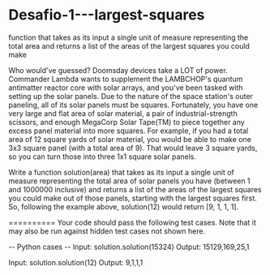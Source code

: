 # Desafio-1---largest-squares
function that takes as its input a single unit of measure representing the total area and returns a list of the areas of the largest squares you could make

Who would've guessed? Doomsday devices take a LOT of power. Commander Lambda wants to supplement the LAMBCHOP's quantum  antimatter reactor core with solar arrays, and you've been tasked with setting up the solar panels.  Due to the nature of the space station's outer paneling, all of its solar panels must be squares. Fortunately, you have one very large and flat area of solar material, a pair of industrial-strength scissors, and enough MegaCorp Solar Tape(TM) to piece together any excess panel material into more squares. For example, if you had a total area of 12 square yards of solar material, you would be able to make one 3x3 square panel (with a total area of 9). That would leave 3 square yards, so you can turn those into three 1x1 square solar panels.

Write a function solution(area) that takes as its input a single unit of measure representing the total area of solar panels  you have (between 1 and 1000000 inclusive) and returns a list of the areas of the largest squares you could make out of those  panels, starting with the largest squares first. So, following the example above, solution(12) would return [9, 1, 1, 1].

==========
Your code should pass the following test cases.
Note that it may also be run against hidden test cases not shown here.

-- Python cases --
Input:
solution.solution(15324)
Output:
    15129,169,25,1

Input:
solution.solution(12)
Output:
    9,1,1,1

